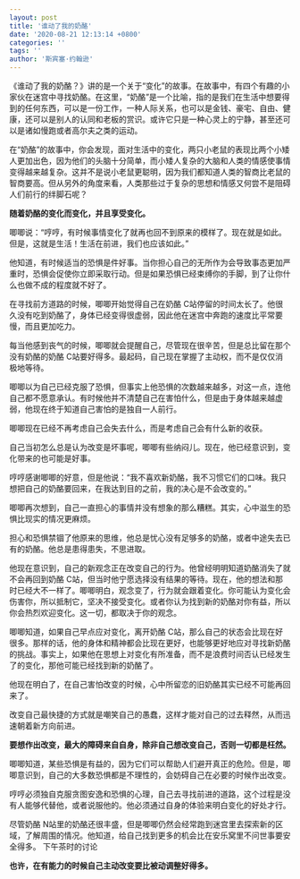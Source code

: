 ```yaml
---
layout: post
title: '谁动了我的奶酪'
date: '2020-08-21 12:13:14 +0800'
categories: ''
tags: ''
author: '斯宾塞·约翰逊'
---
```

《谁动了我的奶酪？》讲的是一个关于“变化”的故事。在故事中，有四个有趣的小家伙在迷宫中寻找奶酪。在这里，“奶酪”是一个比喻，指的是我们在生活中想要得到的任何东西，可以是一份工作，一种人际关系，也可以是金钱、豪宅、自由、健康，还可以是别人的认同和老板的赏识。或许它只是一种心灵上的宁静，甚至还可以是诸如慢跑或者高尔夫之类的运动。

在“奶酪”的故事中，你会发现，面对生活中的变化，两只小老鼠的表现比两个小矮人更加出色，因为他们的头脑十分简单，而小矮人复杂的大脑和人类的情感使事情变得越来越复杂。这并不是说小老鼠更聪明，因为我们都知道人类的智商比老鼠的智商要高。但从另外的角度来看，人类那些过于复杂的思想和情感又何尝不是阻碍人们前行的绊脚石呢？

**随着奶酪的变化而变化，并且享受变化。**

唧唧说：“哼哼，有时候事情变化了就再也回不到原来的模样了。现在就是如此。但是，这就是生活！生活在前进，我们也应该如此。”

他知道，有时候适当的恐惧是件好事。当你担心自己的无所作为会导致事态更加严重时，恐惧会促使你立即采取行动。但是如果恐惧已经束缚你的手脚，到了让你什么也做不成的程度就不好了。

在寻找前方道路的时候，唧唧开始觉得自己在奶酪 C站停留的时间太长了。他很久没有吃到奶酪了，身体已经变得很虚弱，因此他在迷宫中奔跑的速度比平常要慢，而且更加吃力。

每当他感到丧气的时候，唧唧就会提醒自己，尽管现在很辛苦，但是总比留在那个没有奶酪的奶酪 C站要好得多。最起码，自己现在掌握了主动权，而不是仅仅消极地等待。

唧唧以为自己已经克服了恐惧，但事实上他恐惧的次数越来越多，对这一点，连他自己都不愿意承认。有时候他并不清楚自己在害怕什么，但是由于身体越来越虚弱，他现在终于知道自己害怕的是独自一人前行。

唧唧现在已经不再考虑自己会失去什么，而是考虑自己会有什么新的收获。

自己当初怎么总是认为改变是坏事呢，唧唧有些纳闷儿。现在，他已经意识到，变化带来的也可能是好事。

哼哼感谢唧唧的好意，但是他说：“我不喜欢新奶酪，我不习惯它们的口味。我只想把自己的奶酪要回来，在我达到目的之前，我的决心是不会改变的。”

唧唧再次想到，自己一直担心的事情并没有想象的那么糟糕。其实，心中滋生的恐惧比现实的情况更麻烦。

担心和恐惧禁锢了他原来的思维，他总是忧心没有足够多的奶酪，或者中途失去已有的奶酪。他总是患得患失，不思进取。

他现在意识到，自己的新观念正在改变自己的行为。他曾经明明知道奶酪消失了就不会再回到奶酪 C站，但当时他宁愿选择没有结果的等待。现在，他的想法和那时已经大不一样了。唧唧明白，观念变了，行为就会跟着变化。你可能认为变化会伤害你，所以抵制它，坚决不接受变化。或者你认为找到新的奶酪对你有益，所以你会热烈欢迎变化。这一切，都取决于你的观念。

唧唧知道，如果自己早点应对变化，离开奶酪 C站，那么自己的状态会比现在好很多。那样的话，他的身体和精神都会比现在更好，也能够更好地应对寻找新奶酪的挑战。事实上，如果他在思想上对变化有所准备，而不是浪费时间否认已经发生了的变化，那他可能已经找到新的奶酪了。

他现在明白了，在自己害怕改变的时候，心中所留恋的旧奶酪其实已经不可能再回来了。

改变自己最快捷的方式就是嘲笑自己的愚蠢，这样才能对自己的过去释然，从而迅速朝着新方向前进。

**要想作出改变，最大的障碍来自自身，除非自己想改变自己，否则一切都是枉然。**

唧唧知道，某些恐惧是有益的，因为它们可以帮助人们避开真正的危险。但是，唧唧意识到，自己的大多数恐惧都是不理性的，会妨碍自己在必要的时候作出改变。

哼哼必须独自克服贪图安逸和恐惧的心理，自己去寻找前进的道路，这个过程是没有人能够代替他，或者说服他的。他必须通过自身的体验来明白变化的好处才行。

尽管奶酪 N站里的奶酪还很丰盛，但是唧唧仍然会经常跑到迷宫里去探索新的区域，了解周围的情况。他知道，给自己找到更多的机会比在安乐窝里不问世事要安全得多。
下午茶时的讨论

**也许，在有能力的时候自己主动改变要比被动调整好得多。**
